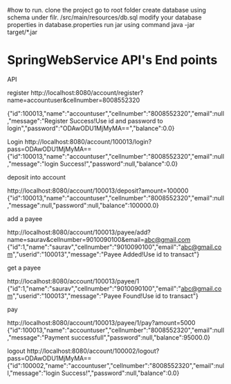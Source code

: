#how to run.
clone the project
go to root folder
create database using schema under filr.
/src/main/resources/db.sql
modify your database properties in database.properties
run jar using command java -jar target/*.jar 





# SpringWebService API's End points
API


register
http://localhost:8080/account/register?name=accountuser&cellnumber=8008552320

{"id":100013,"name":"accountuser","cellnumber":"8008552320","email":null,"message":"Register Success!Use id  and password to login","password":"ODAwODU1MjMyMA==","balance":0.0}

Login
http://localhost:8080/account/100013/login?pass=ODAwODU1MjMyMA==
{"id":100013,"name":"accountuser","cellnumber":"8008552320","email":null,"message":"login Success!","password":null,"balance":0.0}

deposit into account

http://localhost:8080/account/100013/deposit?amount=100000
{"id":100013,"name":"accountuser","cellnumber":"8008552320","email":null,"message":null,"password":null,"balance":100000.0}

add a payee

http://localhost:8080/account/100013/payee/add?name=saurav&cellnumber=9010090100&email=abc@gmail.com
{"id":1,"name":"saurav","cellnumber":"9010090100","email":"abc@gmail.com","userid":"100013","message":"Payee Added!Use id to transact"}

get a payee

http://localhost:8080/account/100013/payee/1
{"id":1,"name":"saurav","cellnumber":"9010090100","email":"abc@gmail.com","userid":"100013","message":"Payee Found!Use id to transact"}

pay 

http://localhost:8080/account/100013/payee/1/pay?amount=5000
{"id":100013,"name":"accountuser","cellnumber":"8008552320","email":null,"message":"Payment successfull","password":null,"balance":95000.0}




logout
http://localhost:8080/account/100002/logout?pass=ODAwODU1MjMyMA==
{"id":100002,"name":"accountuser","cellnumber":"8008552320","email":null,"message":"login Success!","password":null,"balance":0.0}









